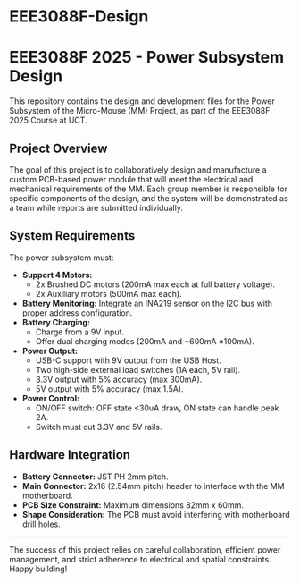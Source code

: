 # EEE3088F-Design
# EEE3088F 2025 - Power Subsystem Design

This repository contains the design and development files for the Power Subsystem of the Micro-Mouse (MM) Project, as part of the EEE3088F 2025 Course at UCT.

## Project Overview
The goal of this project is to collaboratively design and manufacture a custom PCB-based power module that will meet the electrical and mechanical requirements of the MM. Each group member is responsible for specific components of the design, and the system will be demonstrated as a team while reports are submitted individually.

## System Requirements
The power subsystem must:
- **Support 4 Motors:** 
  - 2x Brushed DC motors (200mA max each at full battery voltage).
  - 2x Auxiliary motors (500mA max each).
- **Battery Monitoring:** Integrate an INA219 sensor on the I2C bus with proper address configuration.
- **Battery Charging:** 
  - Charge from a 9V input.
  - Offer dual charging modes (200mA and ~600mA ±100mA).
- **Power Output:**
  - USB-C support with 9V output from the USB Host.
  - Two high-side external load switches (1A each, 5V rail).
  - 3.3V output with 5% accuracy (max 300mA).
  - 5V output with 5% accuracy (max 1.5A).
- **Power Control:** 
  - ON/OFF switch: OFF state <30uA draw, ON state can handle peak 2A.
  - Switch must cut 3.3V and 5V rails.

## Hardware Integration
- **Battery Connector:** JST PH 2mm pitch.
- **Main Connector:** 2x16 (2.54mm pitch) header to interface with the MM motherboard.
- **PCB Size Constraint:** Maximum dimensions 82mm x 60mm.
- **Shape Consideration:** The PCB must avoid interfering with motherboard drill holes.

---

The success of this project relies on careful collaboration, efficient power management, and strict adherence to electrical and spatial constraints. Happy building!
